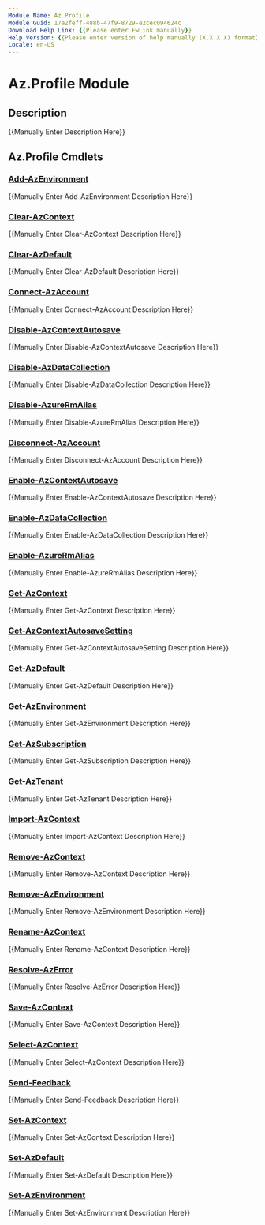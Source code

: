 ```yaml
---
Module Name: Az.Profile
Module Guid: 17a2feff-488b-47f9-8729-e2cec094624c
Download Help Link: {{Please enter FwLink manually}}
Help Version: {{Please enter version of help manually (X.X.X.X) format}}
Locale: en-US
---
```


# Az.Profile Module
## Description
{{Manually Enter Description Here}}

## Az.Profile Cmdlets
### [Add-AzEnvironment](Add-AzEnvironment.md)
{{Manually Enter Add-AzEnvironment Description Here}}

### [Clear-AzContext](Clear-AzContext.md)
{{Manually Enter Clear-AzContext Description Here}}

### [Clear-AzDefault](Clear-AzDefault.md)
{{Manually Enter Clear-AzDefault Description Here}}

### [Connect-AzAccount](Connect-AzAccount.md)
{{Manually Enter Connect-AzAccount Description Here}}

### [Disable-AzContextAutosave](Disable-AzContextAutosave.md)
{{Manually Enter Disable-AzContextAutosave Description Here}}

### [Disable-AzDataCollection](Disable-AzDataCollection.md)
{{Manually Enter Disable-AzDataCollection Description Here}}

### [Disable-AzureRmAlias](Disable-AzureRmAlias.md)
{{Manually Enter Disable-AzureRmAlias Description Here}}

### [Disconnect-AzAccount](Disconnect-AzAccount.md)
{{Manually Enter Disconnect-AzAccount Description Here}}

### [Enable-AzContextAutosave](Enable-AzContextAutosave.md)
{{Manually Enter Enable-AzContextAutosave Description Here}}

### [Enable-AzDataCollection](Enable-AzDataCollection.md)
{{Manually Enter Enable-AzDataCollection Description Here}}

### [Enable-AzureRmAlias](Enable-AzureRmAlias.md)
{{Manually Enter Enable-AzureRmAlias Description Here}}

### [Get-AzContext](Get-AzContext.md)
{{Manually Enter Get-AzContext Description Here}}

### [Get-AzContextAutosaveSetting](Get-AzContextAutosaveSetting.md)
{{Manually Enter Get-AzContextAutosaveSetting Description Here}}

### [Get-AzDefault](Get-AzDefault.md)
{{Manually Enter Get-AzDefault Description Here}}

### [Get-AzEnvironment](Get-AzEnvironment.md)
{{Manually Enter Get-AzEnvironment Description Here}}

### [Get-AzSubscription](Get-AzSubscription.md)
{{Manually Enter Get-AzSubscription Description Here}}

### [Get-AzTenant](Get-AzTenant.md)
{{Manually Enter Get-AzTenant Description Here}}

### [Import-AzContext](Import-AzContext.md)
{{Manually Enter Import-AzContext Description Here}}

### [Remove-AzContext](Remove-AzContext.md)
{{Manually Enter Remove-AzContext Description Here}}

### [Remove-AzEnvironment](Remove-AzEnvironment.md)
{{Manually Enter Remove-AzEnvironment Description Here}}

### [Rename-AzContext](Rename-AzContext.md)
{{Manually Enter Rename-AzContext Description Here}}

### [Resolve-AzError](Resolve-AzError.md)
{{Manually Enter Resolve-AzError Description Here}}

### [Save-AzContext](Save-AzContext.md)
{{Manually Enter Save-AzContext Description Here}}

### [Select-AzContext](Select-AzContext.md)
{{Manually Enter Select-AzContext Description Here}}

### [Send-Feedback](Send-Feedback.md)
{{Manually Enter Send-Feedback Description Here}}

### [Set-AzContext](Set-AzContext.md)
{{Manually Enter Set-AzContext Description Here}}

### [Set-AzDefault](Set-AzDefault.md)
{{Manually Enter Set-AzDefault Description Here}}

### [Set-AzEnvironment](Set-AzEnvironment.md)
{{Manually Enter Set-AzEnvironment Description Here}}

